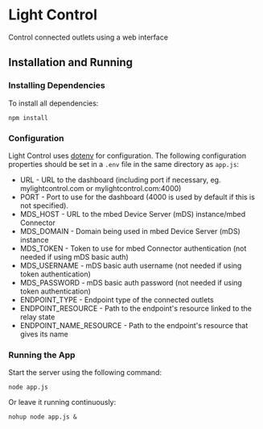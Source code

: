 # Light Control

Control connected outlets using a web interface

## Installation and Running

### Installing Dependencies

To install all dependencies:
```
npm install
```

### Configuration
Light Control uses [dotenv](https://github.com/motdotla/dotenv) for configuration. The following configuration properties should be set in a `.env` file in the same directory as `app.js`:
- URL - URL to the dashboard (including port if necessary, eg. mylightcontrol.com or mylightcontrol.com:4000)
- PORT - Port to use for the dashboard (4000 is used by default if this is not specified).
- MDS_HOST - URL to the mbed Device Server (mDS) instance/mbed Connector
- MDS_DOMAIN - Domain being used in mbed Device Server (mDS) instance
- MDS_TOKEN - Token to use for mbed Connector authentication (not needed if using mDS basic auth)
- MDS_USERNAME - mDS basic auth username (not needed if using token authentication)
- MDS_PASSWORD - mDS basic auth password (not needed if using token authentication)
- ENDPOINT_TYPE - Endpoint type of the connected outlets
- ENDPOINT_RESOURCE - Path to the endpoint's resource linked to the relay state
- ENDPOINT_NAME_RESOURCE - Path to the endpoint's resource that gives its name

### Running the App

Start the server using the following command:

```
node app.js
```

Or leave it running continuously:

```
nohup node app.js &
```
